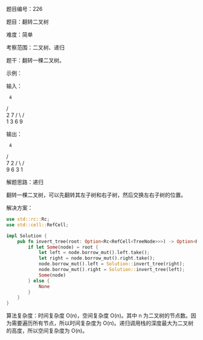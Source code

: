 题目编号：226

题目：翻转二叉树

难度：简单

考察范围：二叉树、递归

题干：翻转一棵二叉树。

示例：

输入：

     4
   /   \
  2     7
 / \   / \
1   3 6   9

输出：

     4
   /   \
  7     2
 / \   / \
9   6 3   1

解题思路：递归

翻转一棵二叉树，可以先翻转其左子树和右子树，然后交换左右子树的位置。

解决方案：

```rust
use std::rc::Rc;
use std::cell::RefCell;

impl Solution {
    pub fn invert_tree(root: Option<Rc<RefCell<TreeNode>>>) -> Option<Rc<RefCell<TreeNode>>> {
        if let Some(node) = root {
            let left = node.borrow_mut().left.take();
            let right = node.borrow_mut().right.take();
            node.borrow_mut().left = Solution::invert_tree(right);
            node.borrow_mut().right = Solution::invert_tree(left);
            Some(node)
        } else {
            None
        }
    }
}
```

算法复杂度：时间复杂度 O(n)，空间复杂度 O(n)。其中 n 为二叉树的节点数。因为需要遍历所有节点，所以时间复杂度为 O(n)。递归调用栈的深度最大为二叉树的高度，所以空间复杂度为 O(n)。